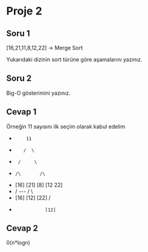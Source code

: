 # Proje 2

## Soru 1

[16,21,11,8,12,22] -> Merge Sort

Yukarıdaki dizinin sort türüne göre aşamalarını yazınız.

## Soru 2

Big-O gösterimini yazınız.

## Cevap 1

Örneğin 11 sayısını ilk seçim olarak kabul edelim

*         11
*        /  \
*      /     \
*     /\       /\
* [16] [21]   [8]  [12 22]
*   /     ---        /   \     
* [16]            [12] [22]
                   /
*                [12]

## Cevap 2

 0(n*logn) 
 
